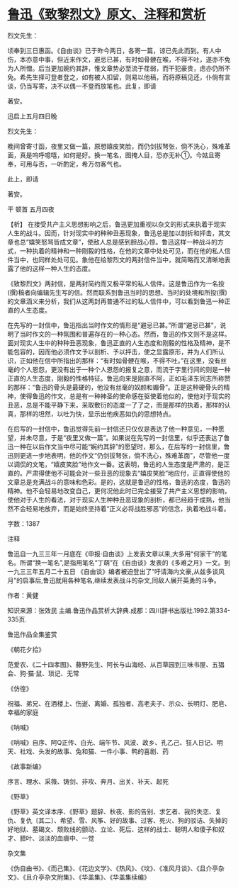 # [鲁迅《致黎烈文》原文、注释和赏析](https://www.vrrw.net/wx/9459.html)

烈文先生：

顷奉到三日惠函。《自由谈》已于昨今两日，各寄一篇，谅已先此而到。有人中伤，本亦意中事，但近来作文，避忌已甚，有时如骨骾在喉，不得不吐，遂亦不免为人所憎。后当更加婉约其辞，惟文章势必至流于荏弱，而干犯豪贵，虑亦仍所不免。希先生择可登者登之，如有被人扣留，则易以他稿，而将原稿见还，仆倘有言谈，仍当写寄，决不以偶一不登而放笔也。此复，即请

著安。

迅启上五月四日晚

烈文先生：

晚间曾寄寸函，夜里又做一篇，原想嬉皮笑脸，而仍剑拔弩张，倘不洗心，殊难革面，真是呜呼噫嘻，如何是好。换一笔名，图掩人目，恐亦无补①。今姑且寄奉，可用与否，一听酌定，希万勿客气也。

此上，即请

著安。

干 顿首 五月四夜



【析】 在接受共产主义思想影响之后，鲁迅更加重视以杂文的形式来执着于现实人生的战斗。因而，针对现实中的种种丑恶现象，鲁迅总是加以剖折和抨击，其文章也总“嬉笑怒骂皆成文章”，使敌人总是感到胆战心惊。鲁迅这样一种战斗的方式，一种执着的精神和一种刚毅的性格，在他的文章中处处可见，而在他的私人信件当中，也同样处处可见。象他在给黎烈文的两封信件当中，就简略而又清晰地表露了他的这样一种人生的态度。

《致黎烈文》两封信，是两封简约而又极平常的私人信件。这是鲁迅作为一名投(撰)稿者向编辑先生写的信。然而联系到鲁迅当时的思想、当时的处境和所投(撰)的文章涵义来分析，我们从这两封再普通不过的私人信件中，可以看到鲁迅一种正直的人生态度。

在先写的一封信中，鲁迅指出当时作文的情形是“避忌已甚。”所谓“避忌已甚”，说明了当时作文的一种氛围和普遍存在的一种心态。然而，鲁迅的作文则不是这样。面对现实人生中的种种丑恶现象，鲁迅正直的人生态度和刚毅的性格及精神，是不能包容的，因而他必须作文予以剖析、予以抨击，使之显露原形，并为人们所认识，正如他在信中所指出的那样：“有时如骨骾在喉，不得不吐。”在这里，没有丝毫的个人恩怨，更没有出于一种个人恩怨的报复之意，而流于字里行间的则是一种正直的人生态度，刚毅的性格特征。鲁迅向来是刚直不阿，正如毛泽东同志所称赞的那样：“鲁迅的骨头是最硬的，他没有丝毫的奴颜和媚骨”。正是这种硬骨头的精神，使得鲁迅的作文，总是有一种神圣的使命感在驱使着他似的，使他对于现实的丑恶，总是不能平静下来，采取敷衍的态度一了了之，而是那样的执着，那样的认真，那样的坦然，以吐为快，显示出他疾恶如仇的思想特点。

在后写的一封信中，鲁迅觉得先前一封信还只仅仅是表达了他一种意见，一种愿望，并未尽意，于是“夜里又做一篇”。如果说在先写的一封信里，似乎还表达了鲁迅一种在以后作文当中尽可能“婉约其辞”的愿望时，那么，在后写的一封信里，鲁迅则更进一步地表明，他的作文“仍剑拔弩张，倘不洗心，殊难革面”，尽管他一度以调侃的文笔，“嬉皮笑脸”地作文一番。这表明，鲁迅的人生态度是严肃的，是正直的。严肃得使他不可能会对一些丑恶的现象去“嬉皮笑脸”地应付，正直得使他的文章总是充满战斗的意味和色彩。是的，这就是鲁迅的性格，鲁迅的态度，鲁迅的精神。他不会轻易地改变自己，更何况他此时已完全接受了共产主义思想的影响，使他对于人生的看法，对于现实人生种种丑恶现象的剖析，都已经趋于成熟，他当然不会轻易地放弃，而是始终坚持着“正义必将战胜邪恶”的信念，执着地战斗着。

字数：1387

注释

鲁迅自一九三三年一月底在《申报·自由谈》上发表文章以来,大多用“何家干”的笔名。所谓“换一笔名”,是指用笔名“丁萌”在《自由谈》发表的《多难之月》一文。到一九三三年五月二十五日 《自由谈》编者被迫登出了“吁请海内文豪,从兹多谈风月”的启事后,鲁迅就用各种笔名,继续发表战斗的杂文,同敌人展开英勇的斗争。

作者：黄健

知识来源：张效民 主编.鲁迅作品赏析大辞典.成都：四川辞书出版社.1992.第334-335页.

鲁迅作品全集鉴赏

《朝花夕拾》

范爱农、《二十四孝图》、藤野先生、阿长与山海经、从百草园到三味书屋、五猖会、狗·猫·鼠、琐记、无常

《仿徨》

祝福、弟兄、在酒楼上、伤逝、离婚、孤独者、高老夫子、示众、长明灯、肥皂、幸福的家庭

《呐喊》

《呐喊》自序、阿Q正传、白光、端午节、风波、故乡、孔乙己、狂人日记、明天、社戏、头发的故事、兔和猫、一件小事、鸭的喜剧、药

《故事新编》

序言、理水、采薇、铸剑、非攻、奔月、出关、补天、起死

《野草》

《野草》英文译本序、《野草》题辞、秋夜、影的告别、求乞者、我的失恋、复仇、复仇〔其二〕、希望、雪、风筝、好的故事、过客、死火、狗的驳诘、失掉的好地狱、墓碣文、颓败线的颤动、立论、死后、这样的战士、聪明人和傻子和奴才、腊叶、淡淡的血痕中、一觉

杂文集

《伪自由书》、《而己集》、《花边文学》、《热风》、《坟》、《准风月谈》、《且介亭杂文》、《且介亭杂文附集》、《华盖集》、《华盖集续编》

